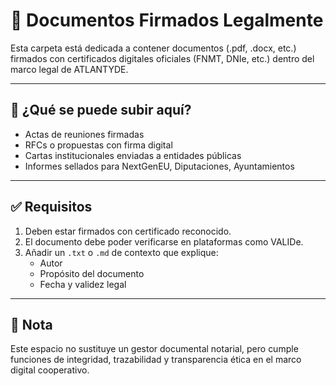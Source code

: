 # 📜 Documentos Firmados Legalmente

Esta carpeta está dedicada a contener documentos (.pdf, .docx, etc.) firmados con certificados digitales oficiales (FNMT, DNIe, etc.) dentro del marco legal de ATLANTYDE.

---

## 📂 ¿Qué se puede subir aquí?

- Actas de reuniones firmadas
- RFCs o propuestas con firma digital
- Cartas institucionales enviadas a entidades públicas
- Informes sellados para NextGenEU, Diputaciones, Ayuntamientos

---

## ✅ Requisitos

1. Deben estar firmados con certificado reconocido.
2. El documento debe poder verificarse en plataformas como VALIDe.
3. Añadir un `.txt` o `.md` de contexto que explique:
   - Autor
   - Propósito del documento
   - Fecha y validez legal

---

## 🧠 Nota

Este espacio no sustituye un gestor documental notarial, pero cumple funciones de integridad, trazabilidad y transparencia ética en el marco digital cooperativo.

